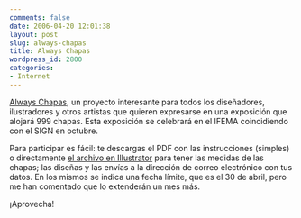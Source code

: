 ```yaml
---
comments: false
date: 2006-04-20 12:01:38
layout: post
slug: always-chapas
title: Always Chapas
wordpress_id: 2800
categories:
- Internet
---
```


[Always Chapas](http://www.visual.gi/alwayschapas/), un proyecto interesante para todos los diseñadores, ilustradores y otros artistas que quieren expresarse en una exposición que alojará 999 chapas. Esta exposición se celebrará en el IFEMA coincidiendo con el SIGN en octubre.





Para participar es fácil: te descargas el PDF con las instrucciones (simples) o directamente [el archivo en Illustrator](http://www.visual.gi/alwayschapas/pauta.ai) para tener las medidas de las chapas; las diseñas y las envías a la dirección de correo electrónico con tus datos. En los mismos se indica una fecha límite, que es el 30 de abril, pero me han comentado que lo extenderán un mes más.





¡Aprovecha!
